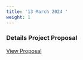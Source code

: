 ```yaml
---
title: '13 March 2024 '
weight: 1
---
```

### Details Project Proposal
[View Proposal](/files/CS_Project_Proposal_CyberSentinel.pdf)